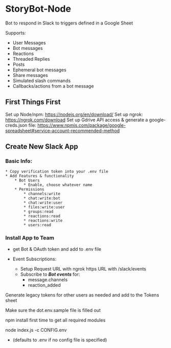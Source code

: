 # StoryBot-Node

Bot to respond in Slack to triggers defined in a Google Sheet

Supports:
* User Messages
* Bot messages
* Reactions
* Threaded Replies
* Posts
* Ephemeral bot messages
* Share messages
* Simulated slash commands
* Callbacks/actions from a bot message

## First Things First

Set up Node/npm: https://nodejs.org/en/download/
Set up ngrok: https://ngrok.com/download
Set up Gdrive API access & generate a google-creds.json file: https://www.npmjs.com/package/google-spreadsheet#service-account-recommended-method


## Create New Slack App

### Basic Info:
    * Copy verification token into your .env file
    * Add Features & functionality
        * Bot Users
            * Enable, choose whatever name
        * Permissions
            * channels:write
            * chat:write:bot 
            * chat:write:user
            * files:write:user
            * groups:read
            * reactions:read
            * reactions:write
            * users:read

### Install App to Team

* get Bot & OAuth token and add to .env file

* Event Subscriptions:
    * Setup Request URL with ngrok https URL with /slack/events
    * Subscribe to ***Bot events*** for:
        * message.channels
        * reaction_added

Generate legacy tokens for other users as needed and add to the Tokens sheet

Make sure the dot.env.sample file is filled out

npm install first time to get all required modules

node index.js -c CONFIG.env
* (defaults to .env if no config file is specified)